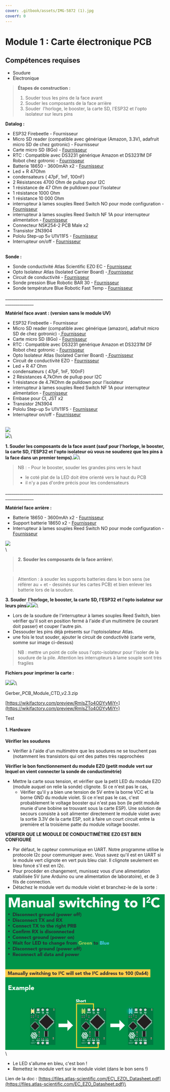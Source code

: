 ```yaml
---
cover: .gitbook/assets/IMG-5872 (1).jpg
coverY: 0
---
```


# Module 1 : Carte électronique PCB

## Compétences requises

* Soudure
* Électronique



> **Étapes de construction :**
>
> 1. Souder tous les pins de la face avant
> 2. Souder les composants de la face arrière
> 3. Souder ﻿ l'horloge, le booster, la carte SD, l'ESP32 et l'opto isolateur sur leurs pins

**Datalog :**

* ESP32 Firebeetle - Fournisseur
* Micro SD reader (compatible avec générique (Amazon, 3.3V), adafruit micro SD de chez gotronic) - Fournisseur
* Carte micro SD (8Go) - [Fournisseur](https://www.conrad.fr/fr/p/carte-microsdhc-transcend-ultimate-600x-8-gb-class-10-uhs-i-avec-adaptateur-sd-1396522.html)﻿
* RTC : Compatible avec DS3231 générique Amazon et DS3231M DF Robot chez gotronic - [Fournisseur](https://www.gotronic.fr/art-module-rtc-i2c-dfr0641-32243.htm)﻿
* Batterie 18650 - 3600mAh x2 - [Fournisseur](https://letmeknow.fr/fr/batteries/2120-batterie-lg-3600ma-18650-8438493108507.html)﻿
* Led + R 47Ohm
* condensateurs ( 47pF, 1nF, 100nF)
* 2 Résistances 4700 Ohm de pullup pour I2C
* 1 résistance de 47 Ohm de pulldown pour l’isolateur
* 1 résistance 1000 Ohm
* 1 résistance 10 000 Ohm
* interrupteur à lames souples Reed Switch NO pour mode configuration - [Fournisseur](https://www.gotronic.fr/art-interrupteur-ils-1-rt-4082.htm)﻿
* interrupteur à lames souples Reed Switch NF 1A pour interrupteur alimentation - [Fournisseur](https://www.gotronic.fr/art-interrupteur-ils-1-t-4080.htm)﻿
* Connecteur NSK254-2 PCB Male x2
* Transistor 2N3904
* Pololu Step-up 5v U1V11F5 - [Fournisseur](https://www.gotronic.fr/art-booster-5-v-u1v11f5-21751.htm)﻿
* Interrupteur on/off - [Fournisseur﻿](https://fr.rs-online.com/web/p/interrupteurs-a-glissiere/7347296)﻿

﻿\
**Sonde :**

* Sonde conductivité Atlas Scientific EZO EC - [Fournisseur](https://www.robesol.nl/en/mini-conductivity-probe-k-10-87672470.html)﻿
* Opto Isolateur Atlas (Isolated Carrier Board) -[ Fournisseur](https://www.robesol.nl/en/electrically-isolated-ezo-carrier-board-102660261.html)﻿
* Circuit de conductivité - [Fournisseur](https://www.robesol.nl/en/ezo-conductivity-circuit-87672188.html)﻿
* Sonde pression Blue Robotic BAR 30 - [Fournisseur](http://syera.fr/boutique/fr/pression-temperature/72-capteur-de-pression-haute-resolution-300m.html)﻿
* Sonde température Blue Robotic Fast Temp - [Fournisseur](http://syera.fr/boutique/fr/pression-temperature/278-capteur-de-temperature.html)

\_\_\_\_\_\_\_\_\_\_\_\_\_\_\_\_\_\_\_\_\_\_\_\_\_\_\_\_\_\_\_\_\_\_\_\_\_\_\_\_\_\_\_\_\_\_\_\_\_\_\_\_\_\_\_\_\_\_\_\_\_\_\_\_\_\_\_\_\_\_\_\_\_\_\_\_\_\_\_\_\_\_\_\_\_\_\_\_\_\_\_\_

**Matériel face avant : (version sans le module UV)**

* ESP32 Firebeetle - Fournisseur
* Micro SD reader (compatible avec générique (amazon), adafruit micro SD de chez gotronic) -[ Fournisseur](https://www.amazon.fr/gp/product/B08YXSP666/ref=ppx_yo_dt_b_search_asin_title?ie=UTF8\&psc=1)﻿
* Carte micro SD (8Go) - [Fournisseur](https://www.conrad.fr/fr/p/carte-microsdhc-transcend-ultimate-600x-8-gb-class-10-uhs-i-avec-adaptateur-sd-1396522.html)﻿
* RTC : Compatible avec DS3231 générique Amazon et DS3231M DF Robot chez gotronic - [Fournisseur](https://www.gotronic.fr/art-module-rtc-i2c-dfr0641-32243.htm)﻿
* Opto Isolateur Atlas (Isolated Carrier Board) -[ Fournisseur](https://www.robesol.nl/en/electrically-isolated-ezo-carrier-board-102660261.html)
* Circuit de conductivité EZO - [Fournisseur](https://www.robesol.nl/en/ezo-conductivity-circuit-87672188.html)﻿
* Led + R 47 Ohm
* condensateurs ( 47pF, 1nF, 100nF)
* 2 Résistances 4,7kOhm de pullup pour I2C
* 1 résistance de 4.7KOhm de pulldown pour l’isolateur
* interrupteur à lames souples Reed Switch NF 1A pour interrupteur alimentation - [Fournisseur](https://www.gotronic.fr/art-interrupteur-ils-1-t-4080.htm)﻿
* Embase pour CI, JST x2&#x20;
* Transistor 2N3904
* Pololu Step-up 5v U1V11F5 - [Fournisseur](https://www.gotronic.fr/art-booster-5-v-u1v11f5-21751.htm)﻿
* Interrupteur on/off - [Fournisseur﻿](https://fr.rs-online.com/web/p/interrupteurs-a-glissiere/7347296)﻿

﻿\
![](https://wikifactory.com/files/RmlsZTo5MDMwNzU=)﻿\
![](https://wikifactory.com/files/RmlsZTo5MDMwOTE=)﻿\


**1. Souder les composants de la face avant (sauf pour l'horloge, le booster, la carte SD, l'ESP32 et l'opto isolateur où vous ne souderez que les pins à la face dans un premier temps).**![](https://wikifactory.com/files/RmlsZTo5MDMwNzg=)﻿\


> NB : - Pour le booster, souder les grandes pins vers le haut
>
> * le coté plat de la LED doit être orienté vers le haut du PCB
> * il n'y a pas d'ordre précis pour les condensateurs

\_\_\_\_\_\_\_\_\_\_\_\_\_\_\_\_\_\_\_\_\_\_\_\_\_\_\_\_\_\_\_\_\_\_\_\_\_\_\_\_\_\_\_\_\_\_\_\_\_\_\_\_\_\_\_\_\_\_\_\_\_\_\_\_\_\_\_\_\_\_\_\_\_\_\_\_\_\_\_\_\_\_\_\_\_\_\_\_\_\_\_\_

**Matériel face arrière :**

* Batterie 18650 - 3600mAh x2 - [Fournisseur](https://letmeknow.fr/fr/batteries/2120-batterie-lg-3600ma-18650-8438493108507.html)﻿
* Support batterie 18650 x2 - [Fournisseur](https://letmeknow.fr/fr/coupleurs/1561-support-pour-batterie-18650-0616639922912.html)﻿
* Interrupteur à lames souples Reed Switch NO pour mode configuration - [Fournisseur](https://www.gotronic.fr/art-interrupteur-ils-1-rt-4082.htm)﻿

![](https://wikifactory.com/files/RmlsZTo5MDMwOTA=)﻿\
﻿\


>
>
> **2.﻿ Souder les composants de la face arrière**﻿\
>
>
> <img src="https://wikifactory.com/files/RmlsZTo5MDMwNzc=" alt="" data-size="original">

> Attention : à souder les supports batteries dans le bon sens (se référer au + et - dessinés sur les cartes PCB) et bien enlever les batterie lors de la soudure.

**3. Souder ﻿ l'horloge, le booster, la carte SD, l'ESP32 et l'opto isolateur sur leurs pins**![](https://wikifactory.com/files/RmlsZTo5MDMwNzY=)![](https://wikifactory.com/files/RmlsZTo5NTMwNjQ=)﻿\


* Lors de la soudure de ﻿l'interrupteur à lames souples Reed Switch, bien vérifier qu'il soit en position fermé à l'aide d'un multimètre (le courant doit passer) et couper l'autre pin.
* Dessouder les pins déjà présents sur l'optoisolateur Atlas.
* une fois le tout souder, ajouter le circuit de conductivité (carte verte, somme sur image ci-dessus)

> NB : mettre un point de colle sous l'opto-isolateur pour l'isoler de la soudure de la pile. Attention les interrupteurs à lame souple sont très fragiles

**Fichiers pour imprimer la carte :**

![](https://wikifactory.com/files/RmlsZTo5MDMwODg=)![](https://wikifactory.com/files/RmlsZTo5MDMwODk=)﻿\


Gerber\_PCB\_Module\_CTD\_v2.3.zip

[https://wikifactory.com/preview/RmlsZTo4ODYyMjY=](https://wikifactory.com/preview/RmlsZTo4ODYyMjY=)



Test

#### 1. Hardware

**Vérifier les soudures**

* Vérifier à l'aide d'un multimètre que les soudures ne se touchent pas (notamment les transistors qui ont des pattes très rapprochées

**Vérifier le bon fonctionnement du module EZO (petit module vert sur lequel on vient connecter la sonde de conductimétrie)**

* Mettre la carte sous tension, et vérifier que la petit LED du module EZO (module auquel on relie la sonde) clignote﻿. Si ce n'est pas le cas,
  * Vérifier qu'il y a bien une tension de 5V entre la borne VCC et la borne GND du module violet. Si ce n'est pas le cas, c'est probablement le voltage booster qui n'est pas bon (le petit module munie d'une bobine se trouvant sous la carte ESP). Une solution de secours consiste à soit alimenter directement le module violet avec la sortie 3.3V de la carte ESP, soit à faire un court circuit entre la première et la troisième patte du module voltage booster.

**VÉRIFIER QUE LE MODULE DE CONDUCTIMÉTRIE EZO EST BIEN CONFIGURÉ**

* Par défaut, le capteur communique en UART. Notre programme utilise le protocole I2c pour communiquer avec. Vous savez qu'il est en UART si le module vert clignote en vert puis bleu clair. Il clignote seulement en bleu foncé s'il est en I2c.
* Pour procéder en changement, munissez vous d'une alimentation stabilisée 5V (une Arduino ou une alimentation de laboratoire), et de 3 fils de connection.
* Détachez le module vert du module violet et branchez-le de la sorte :

![](.gitbook/assets/image.png)﻿\


* Le LED s'allume en bleu, c'est bon !
* Remettez le module vert sur le module violet (dans le bon sens !)

Lien de la doc : [https://files.atlas-scientific.com/EC\_EZO\_Datasheet.pdf](https://files.atlas-scientific.com/EC_EZO_Datasheet.pdf)\

